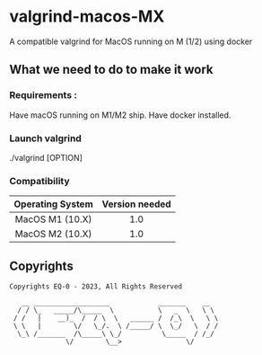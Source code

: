 # valgrind-macos-MX
A compatible valgrind for MacOS running on M (1/2) using docker

## What we need to do to make it work

### Requirements : 
Have macOS running on M1/M2 ship.
Have docker installed.

### Launch valgrind
./valgrind [OPTION]

### Compatibility
| Operating System         | Version needed |
| :---:                    | :---:          |
| MacOS M1 (10.X)          |     1.0 |
| MacOS M2 (10.X)          |     1.0 |

## Copyrights

```text
Copyrights EQ-0 - 2023, All Rights Reserved

   __ ___________________            _______    __   
  / / \_   _____/\_____  \           \   _  \   \ \  
 / /   |    __)_  /  / \  \   ______ /  /_\  \   \ \ 
 \ \   |        \/   \_/.  \ /_____/ \  \_/   \  / / 
  \_\ /_______  /\_____\ \_/          \_____  / /_/  
              \/        \__>                \/       
```

